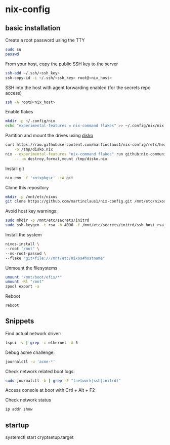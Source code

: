 # nix-config

## basic installation

Create a root password using the TTY

```bash
sudo su
passwd
```

From your host, copy the public SSH key to the server

```bash
ssh-add ~/.ssh/<ssh_key>
ssh-copy-id -i ~/.ssh/<ssh_key> root@<nix_host>
```

SSH into the host with agent forwarding enabled (for the secrets repo access)

```bash
ssh -A root@<nix_host>
```

Enable flakes

```bash
mkdir -p ~/.config/nix
echo "experimental-features = nix-command flakes" >> ~/.config/nix/nix.conf
```

Partition and mount the drives using [disko](https://github.com/nix-community/disko)

```bash
curl https://raw.githubusercontent.com/martinclaus1/nix-config/refs/heads/main/hosts/ipanema/disko.nix \
    -o /tmp/disko.nix
nix --experimental-features "nix-command flakes" run github:nix-community/disko \
    -- -m destroy,format,mount /tmp/disko.nix
```

Install git

```bash
nix-env -f '<nixpkgs>' -iA git
```

Clone this repository

```bash
mkdir -p /mnt/etc/nixos
git clone https://github.com/martinclaus1/nix-config.git /mnt/etc/nixos
```

Avoid host key warnings:

```bash
sudo mkdir -p /mnt/etc/secrets/initrd
sudo ssh-keygen -t rsa -b 4096 -f /mnt/etc/secrets/initrd/ssh_host_rsa_key -N ""
```

Install the system

```bash
nixos-install \
--root "/mnt" \
--no-root-passwd \
--flake "git+file:///mnt/etc/nixos#hostname"
```

Unmount the filesystems

```bash
umount "/mnt/boot/efis/*"
umount -Rl "/mnt"
zpool export -a
```

Reboot

```bash
reboot
```

## Snippets

Find actual network driver:

```bash
lspci -v | grep -i ethernet -A 5
```

Debug acme challenge:

```bash
journalctl -u 'acme-*'
```

Check network related boot logs:
```bash
sudo journalctl -b | grep -E "(network|ssh|initrd)"
```

Access console at boot with Crtl + Alt + F2

Check network status
```bash
ip addr show
```

## startup

systemctl start cryptsetup.target
